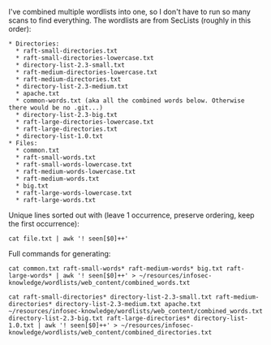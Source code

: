 I've combined multiple wordlists into one, so I don't have to run so many scans to find everything. The wordlists are from SecLists (roughly in this order):

    * Directories:
      * raft-small-directories.txt
      * raft-small-directories-lowercase.txt
      * directory-list-2.3-small.txt
      * raft-medium-directories-lowercase.txt
      * raft-medium-directories.txt
      * directory-list-2.3-medium.txt
      * apache.txt 
      * common-words.txt (aka all the combined words below. Otherwise there would be no .git...)
      * directory-list-2.3-big.txt
      * raft-large-directories-lowercase.txt
      * raft-large-directories.txt 
      * directory-list-1.0.txt
    * Files:
      * common.txt
      * raft-small-words.txt
      * raft-small-words-lowercase.txt
      * raft-medium-words-lowercase.txt
      * raft-medium-words.txt
      * big.txt
      * raft-large-words-lowercase.txt
      * raft-large-words.txt          

Unique lines sorted out with (leave 1 occurrence, preserve ordering, keep the first occurrence):

```
cat file.txt | awk '! seen[$0]++'
```

Full commands for generating:

```
cat common.txt raft-small-words* raft-medium-words* big.txt raft-large-words* | awk '! seen[$0]++' > ~/resources/infosec-knowledge/wordlists/web_content/combined_words.txt

cat raft-small-directories* directory-list-2.3-small.txt raft-medium-directories* directory-list-2.3-medium.txt apache.txt ~/resources/infosec-knowledge/wordlists/web_content/combined_words.txt directory-list-2.3-big.txt raft-large-directories* directory-list-1.0.txt | awk '! seen[$0]++' > ~/resources/infosec-knowledge/wordlists/web_content/combined_directories.txt
```

